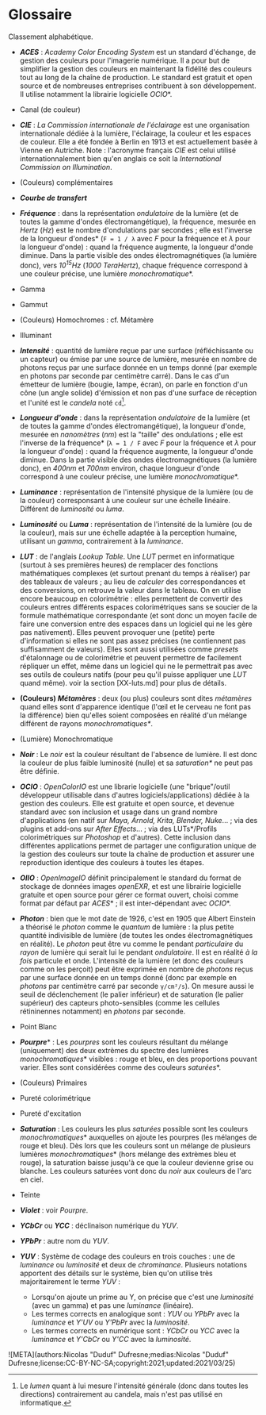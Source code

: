 # Glossaire

Classement alphabétique.

- ***ACES*** : *Academy Color Encoding System* est un standard d'échange, de gestion des couleurs pour l'imagerie numérique. Il a pour but de simplifier la gestion des couleurs en maintenant la fidélité des couleurs tout au long de la chaîne de production. Le standard est gratuit et open source et de nombreuses entreprises contribuent à son développement. Il utilise notamment la librairie logicielle *OCIO*\*.

- Canal (de couleur)

- ***CIE*** : *La Commission internationale de l'éclairage* est une organisation internationale dédiée à la lumière, l'éclairage, la couleur et les espaces de couleur. Elle a été fondée à Berlin en 1913 et est actuellement basée à Vienne en Autriche.  Note : l'acronyme français *CIE* est celui utilisé internationnalement bien qu'en anglais ce soit la *International Commission on Illumination*.

- (Couleurs) complémentaires

- ***Courbe de transfert***

- ***Fréquence*** : dans la représentation *ondulatoire* de la lumière (et de toutes la gamme d'ondes électromangétique), la fréquence, mesurée en *Hertz* (*Hz*) est le nombre d'ondulations par secondes ; elle est l'inverse de la longueur d'ondes\* (`F = 1 / λ` avec *F* pour la fréquence et *λ* pour la longueur d'onde) : quand la fréquence augmente, la longueur d'onde diminue. Dans la partie visible des ondes électromagnétiques (la lumière donc), vers *10<sup>15</sup>Hz* (*1000 TeraHertz*), chaque fréquence correspond à une couleur précise, une lumière *monochromatique*\*. 

- Gamma
- Gammut
- (Couleurs) Homochromes : cf. Métamère
- Illuminant

- ***Intensité*** : quantité de lumière reçue par une surface (réfléchissante ou un capteur) ou émise par une source de lumière, mesurée en nombre de photons reçus par une surface donnée en un temps donné (par exemple en photons par seconde par centimètre carré). Dans le cas d'un émetteur de lumière (bougie, lampe, écran), on parle en fonction d'un cône (un angle solide) d'émission et non pas d'une surface de réception et l'unité est le *candela* noté `cd`[^1].
  
- ***Longueur d'onde*** : dans la représentation *ondulatoire* de la lumière (et de toutes la gamme d'ondes électromangétique), la longueur d'onde, mesurée en *nanomètres* (*nm*) est la "taille" des ondulations ; elle est l'inverse de la fréquence\* (`λ = 1 / F` avec *F* pour la fréquence et *λ* pour la longueur d'onde) : quand la fréquence augmente, la longueur d'onde diminue. Dans la partie visible des ondes électromagnétiques (la lumière donc), en *400nm* et *700nm* environ, chaque longueur d'onde correspond à une couleur précise, une lumière *monochromatique*\*.

- ***Luminance*** : représentation de l'intensité physique de la lumière (ou de la couleur) corresponsant à une couleur sur une échelle linéaire. Différent de *luminosité* ou *luma*.

- ***Luminosité*** ou ***Luma*** : représentation de l'intensité de la lumière (ou de la couleur), mais sur une échelle adaptée à la perception humaine, utilisant un *gamma*, contrairement à la *luminance*.

- ***LUT*** : de l'anglais *Lookup Table*. Une *LUT* permet en informatique (surtout à ses premières heures) de remplacer des fonctions mathématiques complexes (et surtout prenant du temps à réaliser) par des tableaux de valeurs ; au lieu de *calculer* des correspondances et des conversions, on retrouve la valeur dans le tableau. On en utilise encore beaucoup en colorimétrie : elles permettent de convertir des couleurs entres différents espaces colorimétriques sans se soucier de la formule mathématique correspondante (et sont donc un moyen facile de faire une conversion entre des espaces dans un logiciel qui ne les gère pas nativement). Elles peuvent provoquer une (petite) perte d'information si elles ne sont pas assez précises (ne contiennent pas suffisamment de valeurs). Elles sont aussi utilisées comme *presets* d'étalonnage ou de colorimétrie et peuvent permettre de facilement répliquer un effet, même dans un logiciel qui ne le permettrait pas avec ses outils de couleurs natifs (pour peu qu'il puisse appliquer une *LUT* quand même). voir la section [XX-luts.md] pour plus de détails.
  
- **(Couleurs) _Métamères_** : deux (ou plus) couleurs sont dites *métamères* quand elles sont d'apparence identique (l'œil et le cerveau ne font pas la différence) bien qu'elles soient composées en réalité d'un mélange différent de rayons *monochromatiques\**.

- (Lumière) Monochromatique

- ***Noir*** : Le *noir* est la couleur résultant de l'absence de lumière. Il est donc la couleur de plus faible luminosité (nulle) et sa *saturation\** ne peut pas être définie.

- ***OCIO*** : *OpenColorIO* est une librarie logicielle (une "brique"/outil développeur utilisable dans d'autres logiciels/applications) dédiée à la gestion des couleurs. Elle est gratuite et open source, et devenue standard avec son inclusion et usage dans un grand nombre d'applications (en natif sur *Maya, Arnold, Krita, Blender, Nuke*... ; via des plugins et add-ons sur *After Effects*... ; via des LUTs\*/Profils colorimétriques sur *Photoshop* et d'autres). Cette inclusion dans différentes applications permet de partager une configuration unique de la gestion des couleurs sur toute la chaîne de production et assurer une reproduction identique des couleurs à toutes les étapes.

- ***OIIO*** : *OpenImageIO* définit principalement le standard du format de stockage de données images *openEXR*, et est une librairie logicielle gratuite et open source pour gérer ce format ouvert, choisi comme format par défaut par *ACES*\* ; il est inter-dépendant avec *OCIO*\*.

- ***Photon*** : bien que le mot date de 1926, c'est en 1905 que Albert Einstein a théorisé le *photon* comme le *quantum* de lumière : la plus petite quantité indivisible de lumière (de toutes les ondes électromagnétiques en réalité). Le *photon* peut être vu comme le pendant *particulaire* du *rayon* de lumière qui serait lui le pendant *ondulatoire*. Il est en réalité *à la fois* particule et onde. L'intensité de la lumière (et donc des couleurs comme on les perçoit) peut être exprimée en nombre de *photons* reçus par une surface donnée en un temps donné (donc par exemple en *photons* par centimètre carré par seconde `γ/cm²/s`). On mesure aussi le seuil de déclenchement (le palier inférieur) et de saturation (le palier supérieur) des capteurs photo-sensibles (comme les cellules rétininennes notamment) en *photons* par seconde.

- Point Blanc

- ***Pourpre***\* : Les *pourpres* sont les couleurs résultant du mélange (uniquement) des deux extrèmes du spectre des lumières *monochromatiques*\* visibles : rouge et bleu, en des proportions pouvant varier. Elles sont considérées comme des couleurs *saturées*\*.

- (Couleurs) Primaires
- Pureté colorimétrique
- Pureté d'excitation

- ***Saturation*** : Les couleurs les plus *saturées* possible sont les couleurs *monochromatiques*\* auxquelles on ajoute les pourpres (les mélanges de rouge et bleu). Dès lors que les couleurs sont un mélange de plusieurs lumières *monochromatiques*\* (hors mélange des extrèmes bleu et rouge), la saturation baisse jusqu'à ce que la couleur devienne grise ou blanche. Les couleurs saturées vont donc du *noir* aux couleurs de l'arc en ciel.

- Teinte

- ***Violet*** : voir *Pourpre*.

- ***YCbCr*** ou ***YCC*** : déclinaison numérique du *YUV*.

- ***YPbPr*** : autre nom du *YUV*.

- ***YUV*** : Système de codage des couleurs en trois couches : une de *luminance* ou *luminosité* et deux de *chrominance*. Plusieurs notations apportent des détails sur le système, bien qu'on utilise très majoritairement le terme *YUV* :
    - Lorsqu'on ajoute un prime au Y, on précise que c'est une *luminosité* (avec un gamma) et pas une *luminance* (linéaire).
    - Les termes corrects en analogique sont : *YUV* ou *YPbPr* avec la *luminance* et *Y'UV* ou *Y'PbPr* avec la *luminosité*.
    - Les termes corrects en numérique sont : *YCbCr* ou *YCC* avec la *luminance* et *Y'CbCr* ou *Y'CC* avec la *luminosité*.

[^1]:
    Le *lumen* quant à lui mesure l'intensité générale (donc dans toutes les directions) contrairement au candela, mais n'est pas utilisé en informatique.

![META](authors:Nicolas "Duduf" Dufresne;medias:Nicolas "Duduf" Dufresne;license:CC-BY-NC-SA;copyright:2021;updated:2021/03/25)
